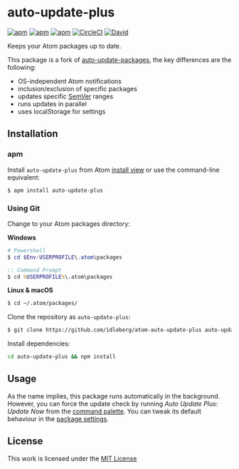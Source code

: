 # auto-update-plus

[![apm](https://flat.badgen.net/apm/license/auto-update-plus)](https://atom.io/packages/auto-update-plus)
[![apm](https://flat.badgen.net/apm/v/auto-update-plus)](https://atom.io/packages/auto-update-plus)
[![apm](https://flat.badgen.net/apm/dl/auto-update-plus)](https://atom.io/packages/auto-update-plus)
[![CircleCI](https://flat.badgen.net/circleci/github/idleberg/atom-auto-update-plus)](https://circleci.com/gh/idleberg/atom-auto-update-plus)
[![David](https://flat.badgen.net/david/dep/idleberg/atom-auto-update-plus)](https://david-dm.org/idleberg/atom-auto-update-plus)

Keeps your Atom packages up to date.

This package is a fork of [auto-update-packages](https://github.com/yujinakayama/atom-auto-update-packages), the key differences are the following:

- OS-independent Atom notifications
- inclusion/exclusion of specific packages
- updates specific [SemVer][sem-ver] ranges
- runs updates in parallel
- uses localStorage for settings

## Installation

### apm

Install `auto-update-plus` from Atom [install view](atom://settings-view/show-package?package=auto-update-plus) or use the command-line equivalent:

`$ apm install auto-update-plus`

### Using Git

Change to your Atom packages directory:

**Windows**

```powershell
# Powershell
$ cd $Env:USERPROFILE\.atom\packages
```

```cmd
:: Command Prompt
$ cd %USERPROFILE%\.atom\packages
```

**Linux & macOS**

```bash
$ cd ~/.atom/packages/
```

Clone the repository as `auto-update-plus`:

```bash
$ git clone https://github.com/idleberg/atom-auto-update-plus auto-update-plus
```

Install dependencies:

```bash
cd auto-update-plus && npm install
```

## Usage

As the name implies, this package runs automatically in the background. However, you can force the update check by running _Auto Update Plus: Update Now_ from the [command palette][command-palette]. You can tweak its default behaviour in the [package settings](package-settings).

## License

This work is licensed under the [MIT License](LICENSE)

[command-palette]: https://flight-manual.atom.io/getting-started/sections/atom-basics/#command-palette
[package-settings]: https://flight-manual.atom.io/using-atom/sections/atom-packages/#package-settings
[sem-ver]: https://semver.org/
